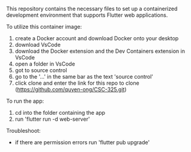 This repository contains the necessary files to set up a containerized development environment that supports Flutter web applications.

To utilize this container image:
  1. create a Docker account and download Docker onto your desktop
  2. download VsCode
  3. download the Docker extension and the Dev Containers extension in VsCode
  4. open a folder in VsCode
  5. got to source control
  6. go to the '...' in the same bar as the text 'source control'
  7. click clone and enter the link for this repo to clone (https://github.com/quyen-ong/CSC-325.git)

To run the app:
  1. cd into the folder containing the app
  2. run 'flutter run -d web-server'

Troubleshoot:
- if there are permission errors run 'flutter pub upgrade'
